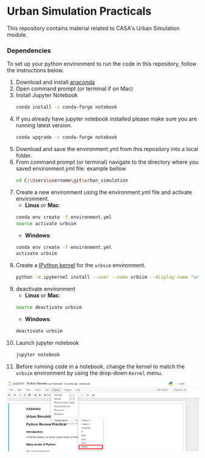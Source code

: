 # Urban Simulation Practicals

This repository contains material related to CASA's Urban Simulation module. 

### Dependencies 

To set up your python environment to run the code in this repository, follow the instructions below.

1. Download and install [anaconda](https://www.anaconda.com/)
2. Open command prompt (or terminal if on Mac) 
3. Install Jupyter Notebook
    ```bash
    conda install -c conda-forge notebook
    ```
4. If you already have jupyter notebook installed please make sure you are running latest version. 
    ```bash
    conda upgrade -c conda-forge notebook
    ```
5. Download and save the environment.yml from this repository into a local folder. 
6. From command prompt (or terminal) navigate to the directory where you saved environment.yml file: example bellow
    ```bash
    cd C:\Users\username\git\urban_simulation
    ```
7. Create a new environment using the environment.yml file and activate environment.
    - __Linux__ or __Mac__: 
    ```bash
    conda env create -f environment.yml 
    source activate urbsim
    ```
    - __Windows__: 
    ```bash
    conda env create -f environment.yml 
    activate urbsim
    ```
8. Create a [IPython kernel](http://ipython.readthedocs.io/en/stable/install/kernel_install.html) for the `urbsim` environment.  
    ```bash
    python -m ipykernel install --user --name urbsim --display-name "urbsim"
    ```
9. deactivate environment
    - __Linux__ or __Mac__: 
    ```bash
    source deactivate urbsim
    ```
    - __Windows__: 
    ```bash
    deactivate urbsim
    ```
10. Launch jupyter notebook
    ```bash
    jupyter notebook
    ```
11. Before running code in a notebook, change the kernel to match the `urbsim` environment by using the drop-down `Kernel` menu. 

![Kernel](kernel.png)
